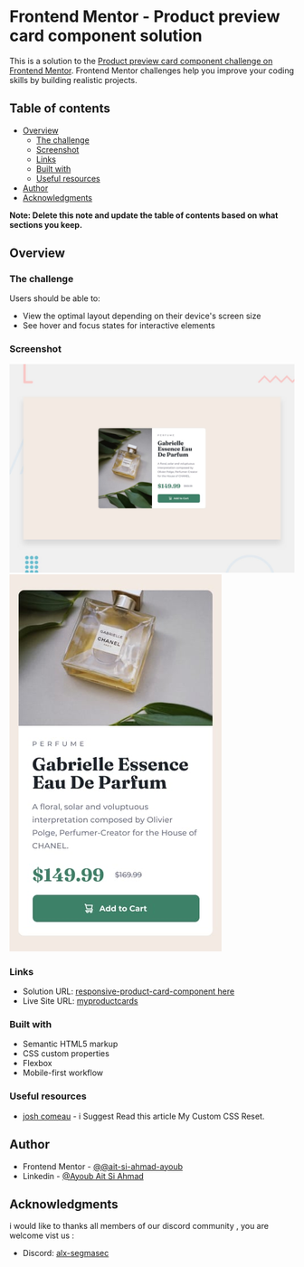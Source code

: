 # Frontend Mentor - Product preview card component solution

This is a solution to the [Product preview card component challenge on Frontend Mentor](https://www.frontendmentor.io/challenges/product-preview-card-component-GO7UmttRfa). Frontend Mentor challenges help you improve your coding skills by building realistic projects.

## Table of contents

- [Overview](#overview)
  - [The challenge](#the-challenge)
  - [Screenshot](#screenshot)
  - [Links](#links)
  - [Built with](#built-with)
  - [Useful resources](#useful-resources)
- [Author](#author)
- [Acknowledgments](#acknowledgments)

**Note: Delete this note and update the table of contents based on what sections you keep.**

## Overview

### The challenge

Users should be able to:

- View the optimal layout depending on their device's screen size
- See hover and focus states for interactive elements

### Screenshot

![](./design/desktop-preview.jpg)
![](./design/mobile-design.jpg)

### Links

- Solution URL: [responsive-product-card-component here](https://www.frontendmentor.io/solutions/responsive-product-card-component-WRBeKkIuWl)
- Live Site URL: [myproductcards](https://myproductcards.netlify.app)

### Built with

- Semantic HTML5 markup
- CSS custom properties
- Flexbox
- Mobile-first workflow

### Useful resources

- [josh comeau](https://www.joshwcomeau.com/css/custom-css-reset/) - i Suggest Read this article My Custom CSS Reset.

## Author

- Frontend Mentor - [@@ait-si-ahmad-ayoub](https://www.frontendmentor.io/profile/ait-si-ahmad-ayoub)
- Linkedin - [@Ayoub Ait Si Ahmad](https://www.linkedin.com/in/ayoub-ait-si-ahmad/)

## Acknowledgments

i would like to thanks all members of our discord community , you are welcome vist us :

- Discord: [alx-segmasec](https://discord.gg/alx-segmasec)
